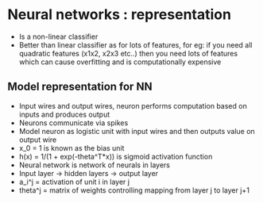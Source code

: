 # Neural networks : representation

- Is a non-linear classifier
- Better than linear classifier as for lots of features, for eg: if you need all quadratic features (x1x2, x2x3 etc..) then you need lots of features which can cause overfitting and is computationally expensive

## Model representation for NN
- Input wires and output wires, neuron performs computation based on inputs and produces output
- Neurons communicate via spikes
- Model neuron as logistic unit with input wires and then outputs value on output wire
- x_0 = 1 is known as the bias unit
- h(x) = 1/(1 + exp(-theta^T*x)) is sigmoid activation function
- Neural network is network of neurals in layers
- Input layer -> hidden layers -> output layer
- a_i^j = activation of unit i in layer j
- theta^j = matrix of weights controlling mapping from layer j to layer j+1


